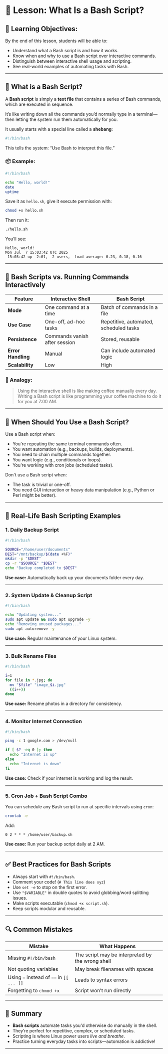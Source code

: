 # 🐚 Lesson: What Is a Bash Script?

## 🧠 Learning Objectives:

By the end of this lesson, students will be able to:

* Understand what a Bash script is and how it works.
* Know when and why to use a Bash script over interactive commands.
* Distinguish between interactive shell usage and scripting.
* See real-world examples of automating tasks with Bash.

---

## 🔹 What is a Bash Script?

A **Bash script** is simply a **text file** that contains a series of Bash commands, which are executed in sequence.

It’s like writing down all the commands you’d normally type in a terminal—then letting the system run them automatically for you.

It usually starts with a special line called a **shebang**:

```bash
#!/bin/bash
```

This tells the system: “Use Bash to interpret this file.”

### 📦 Example:

```bash
#!/bin/bash

echo "Hello, world!"
date
uptime
```

Save it as `hello.sh`, give it execute permission with:

```bash
chmod +x hello.sh
```

Then run it:

```bash
./hello.sh
```

You’ll see:

```
Hello, world!
Mon Jul  7 15:03:42 UTC 2025
 15:03:42 up  2:01,  2 users,  load average: 0.23, 0.18, 0.16
```

---

## 🔄 Bash Scripts vs. Running Commands Interactively

| Feature            | Interactive Shell             | Bash Script                            |
| ------------------ | ----------------------------- | -------------------------------------- |
| **Mode**           | One command at a time         | Batch of commands in a file            |
| **Use Case**       | One-off, ad-hoc tasks         | Repetitive, automated, scheduled tasks |
| **Persistence**    | Commands vanish after session | Stored, reusable                       |
| **Error Handling** | Manual                        | Can include automated logic            |
| **Scalability**    | Low                           | High                                   |

### 🤔 Analogy:

> Using the interactive shell is like making coffee manually every day.
> Writing a Bash script is like programming your coffee machine to do it for you at 7:00 AM.

---

## 🧰 When Should You Use a Bash Script?

Use a Bash script when:

* You're repeating the same terminal commands often.
* You want automation (e.g., backups, builds, deployments).
* You need to chain multiple commands together.
* You want logic (e.g., conditionals or loops).
* You're working with cron jobs (scheduled tasks).

Don't use a Bash script when:

* The task is trivial or one-off.
* You need GUI interaction or heavy data manipulation (e.g., Python or Perl might be better).

---

## 🚀 Real-Life Bash Scripting Examples

### 1. **Daily Backup Script**

```bash
#!/bin/bash

SOURCE="/home/user/documents"
DEST="/mnt/backup/$(date +%F)"
mkdir -p "$DEST"
cp -r "$SOURCE" "$DEST"
echo "Backup completed to $DEST"
```

**Use case:** Automatically back up your documents folder every day.

---

### 2. **System Update & Cleanup Script**

```bash
#!/bin/bash

echo "Updating system..."
sudo apt update && sudo apt upgrade -y
echo "Removing unused packages..."
sudo apt autoremove -y
```

**Use case:** Regular maintenance of your Linux system.

---

### 3. **Bulk Rename Files**

```bash
#!/bin/bash

i=1
for file in *.jpg; do
  mv "$file" "image_$i.jpg"
  ((i++))
done
```

**Use case:** Rename photos in a directory for consistency.

---

### 4. **Monitor Internet Connection**

```bash
#!/bin/bash

ping -c 1 google.com > /dev/null

if [ $? -eq 0 ]; then
  echo "Internet is up"
else
  echo "Internet is down"
fi
```

**Use case:** Check if your internet is working and log the result.

---

### 5. **Cron Job + Bash Script Combo**

You can schedule any Bash script to run at specific intervals using `cron`:

```bash
crontab -e
```

Add:

```
0 2 * * * /home/user/backup.sh
```

**Use case:** Run your backup script daily at 2 AM.

---

## ✅ Best Practices for Bash Scripts

* Always start with `#!/bin/bash`.
* Comment your code! (`# This line does xyz`)
* Use `set -e` to stop on the first error.
* Use `"$VARIABLE"` in double quotes to avoid globbing/word splitting issues.
* Make scripts executable (`chmod +x script.sh`).
* Keep scripts modular and reusable.

---

## 🔍 Common Mistakes

| Mistake                                  | What Happens                                     |
| ---------------------------------------- | ------------------------------------------------ |
| Missing `#!/bin/bash`                    | The script may be interpreted by the wrong shell |
| Not quoting variables                    | May break filenames with spaces                  |
| Using `=` instead of `==` in `[[ ... ]]` | Leads to syntax errors                           |
| Forgetting to `chmod +x`                 | Script won’t run directly                        |

---

## 🏁 Summary

* **Bash scripts** automate tasks you'd otherwise do manually in the shell.
* They’re perfect for repetitive, complex, or scheduled tasks.
* Scripting is where Linux power users *live and breathe*.
* Practice turning everyday tasks into scripts—automation is addictive!

---
